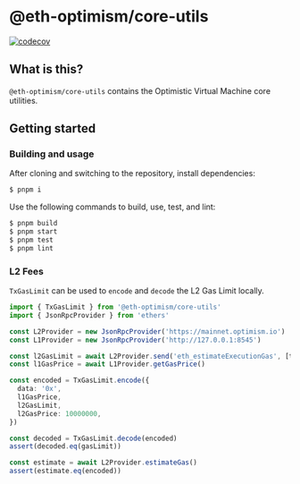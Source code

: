 # @eth-optimism/core-utils

[![codecov](https://codecov.io/gh/ethereum-optimism/optimism/branch/develop/graph/badge.svg?token=0VTG7PG7YR&flag=core-utils-tests)](https://codecov.io/gh/ethereum-optimism/optimism)

## What is this?

`@eth-optimism/core-utils` contains the Optimistic Virtual Machine core utilities.

## Getting started

### Building and usage

After cloning and switching to the repository, install dependencies:

```bash
$ pnpm i
```

Use the following commands to build, use, test, and lint:

```bash
$ pnpm build
$ pnpm start
$ pnpm test
$ pnpm lint
```

### L2 Fees

`TxGasLimit` can be used to `encode` and `decode` the L2 Gas Limit
locally.

```typescript
import { TxGasLimit } from '@eth-optimism/core-utils'
import { JsonRpcProvider } from 'ethers'

const L2Provider = new JsonRpcProvider('https://mainnet.optimism.io')
const L1Provider = new JsonRpcProvider('http://127.0.0.1:8545')

const l2GasLimit = await L2Provider.send('eth_estimateExecutionGas', [tx])
const l1GasPrice = await L1Provider.getGasPrice()

const encoded = TxGasLimit.encode({
  data: '0x',
  l1GasPrice,
  l2GasLimit,
  l2GasPrice: 10000000,
})

const decoded = TxGasLimit.decode(encoded)
assert(decoded.eq(gasLimit))

const estimate = await L2Provider.estimateGas()
assert(estimate.eq(encoded))
```
